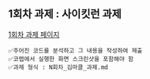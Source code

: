 ## 1회차 과제 : 사이킷런 과제
[1회차 과제 페이지](https://scikit-learn.org/stable/modules/generated/sklearn.model_selection.train_test_split.html)
```
✅주어진 코드를 분석하고 그 내용을 작성하여 제출
✅코랩에서 실행한 화면 스크린샷을 포함해야 함
✅과제 형식 : N회차_김마클_과제.md
```
